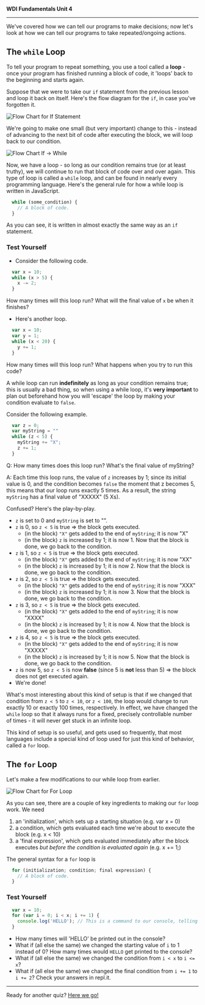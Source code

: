 **WDI Fundamentals Unit 4**

---

We've covered how we can tell our programs to make decisions; now let's look at how we can tell our programs to take repeated/ongoing actions.

## The `while` Loop

To tell your program to repeat something, you use a tool called a **loop** - once your program has finished running a block of code, it 'loops' back to the beginning and starts again.

Suppose that we were to take our `if` statement from the previous lesson and loop it back on itself. Here's the flow diagram for the `if`, in case you've forgotten it.

![Flow Chart for `If` Statement](../assets/chapter4/flow_chart_if.png)

We're going to make one small (but very important) change to this - instead of advancing to the next bit of code after executing the block, we will loop back to our condition.

![Flow Chart `If` -> `While`](../assets/chapter4/flow_chart_if-to-while.png)

Now, we have a loop - so long as our condition remains true (or at least truthy), we will continue to run that block of code over and over again. This type of loop is called a `while` loop, and can be found in nearly every programming language. Here's the general rule for how a while loop is written in JavaScript.
```javascript
  while (some_condition) {
    // A block of code.
  }
```
As you can see, it is written in almost exactly the same way as an `if` statement.

### Test Yourself
* Consider the following code.

```javascript
  var x = 10;
  while (x > 5) {
    x -= 2;
  }
```
  How many times will this loop run? What will the final value of `x` be when it finishes?

* Here's another loop.

```javascript
  var x = 10;
  var y = 1;
  while (x < 20) {
    y += 1;
  }
```
  How many times will this loop run? What happens when you try to run this code?


A while loop can run **indefinitely** as long as your condition remains true; this is usually a bad thing, so when using a while loop, it's **very important** to plan out beforehand how you will 'escape' the loop by making your condition evaluate to `false`.

Consider the following example.
```javascript
  var z = 0;
  var myString = ""
  while (z < 5) {
    myString += "X";
    z += 1;
  }
```
Q: How many times does this loop run? What's the final value of myString?

A: Each time this loop runs, the value of `z` increases by 1; since its initial value is 0, and the condition becomes `false` the moment that z becomes 5, this means that our loop runs exactly 5 times. As a result, the string `myString` has a final value of "XXXXX" (5 Xs).

Confused? Here's the play-by-play.
* `z` is set to 0 and `myString` is set to "".
* `z` is 0, so `z < 5` is true => the block gets executed.
  * (in the block) `"X"` gets added to the end of `myString`; it is now "X"
  * (in the block) `z` is increased by 1; it is now 1. Now that the block is done, we go back to the condition.
* `z` is 1, so `z < 5` is true => the block gets executed.
  * (in the block) `"X"` gets added to the end of `myString`; it is now "XX"
  * (in the block) `z` is increased by 1; it is now 2. Now that the block is done, we go back to the condition.
* `z` is 2, so `z < 5` is true => the block gets executed.
  * (in the block) `"X"` gets added to the end of `myString`; it is now "XXX"
  * (in the block) `z` is increased by 1; it is now 3. Now that the block is done, we go back to the condition.
* `z` is 3, so `z < 5` is true => the block gets executed.
  * (in the block) `"X"` gets added to the end of `myString`; it is now "XXXX"
  * (in the block) `z` is increased by 1; it is now 4. Now that the block is done, we go back to the condition.
* `z` is 4, so `z < 5` is true => the block gets executed.
  * (in the block) `"X"` gets added to the end of `myString`; it is now "XXXXX"
  * (in the block) `z` is increased by 1; it is now 5. Now that the block is done, we go back to the condition.
* `z` is now 5, so `z < 5` is now **false** (since 5 is **not** less than 5) => the block does not get executed again.
* We're done!

What's most interesting about this kind of setup is that if we changed that condition from `z < 5` to `z < 10`, or `z < 100`, the loop would change to run exactly 10 or exactly 100 times, respectively. In effect, we have changed the `while` loop so that it always runs for a fixed, precisely controllable number of times - it will never get stuck in an infinite loop.

This kind of setup is so useful, and gets used so frequently, that most languages include a special kind of loop used for just this kind of behavior, called a `for` loop.

## The `for` Loop

Let's make a few modifications to our while loop from earlier.

![Flow Chart for `For` Loop](../assets/chapter4/flow_chart_while-to-for.png)

As you can see, there are a couple of key ingredients to making our `for` loop work. We need
1. an 'initialization', which sets up a starting situation (e.g. var x = 0)
2. a condition, which gets evaluated each time we're about to execute the block (e.g. x < 10)
3. a 'final expression', which gets evaluated immediately after the block executes *but before the condition is evaluated again* (e.g. x += 1;)

The general syntax for a `for` loop is
```javascript
  for (initialization; condition; final expression) {
    // A block of code.
  }
```

### Test Yourself
```javascript
  var x = 10;
  for (var i = 0; i < x; i += 1) {
    console.log('HELLO'); // This is a command to our console, telling it to display the text 'HELLO' and advance to a new line.
  }
```
* How many times will 'HELLO' be printed out in the console?
* What if (all else the same) we changed the starting value of `i` to 1 instead of 0? How many times would `HELLO` get printed to the console?
* What if (all else the same) we changed the condition from `i < x` to `i <= x`?
* What if (all else the same) we changed the final condition from `i += 1` to `i += 2`?
Check your answers in repl.it.

---
Ready for another quiz? [Here we go!](06_quiz.md)
